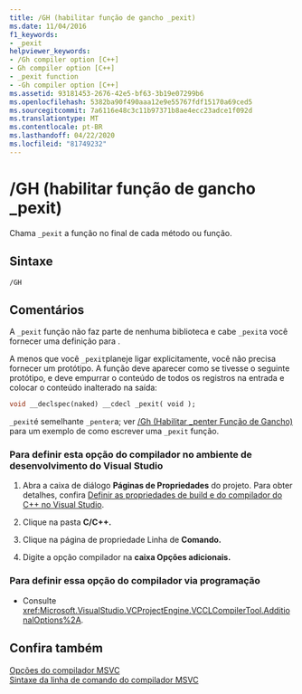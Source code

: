 ```yaml
---
title: /GH (habilitar função de gancho _pexit)
ms.date: 11/04/2016
f1_keywords:
- _pexit
helpviewer_keywords:
- /Gh compiler option [C++]
- Gh compiler option [C++]
- _pexit function
- -Gh compiler option [C++]
ms.assetid: 93181453-2676-42e5-bf63-3b19e07299b6
ms.openlocfilehash: 5382ba90f490aaa12e9e55767fdf15170a69ced5
ms.sourcegitcommit: 7a6116e48c3c11b97371b8ae4ecc23adce1f092d
ms.translationtype: MT
ms.contentlocale: pt-BR
ms.lasthandoff: 04/22/2020
ms.locfileid: "81749232"
---
```

# <a name="gh-enable-_pexit-hook-function"></a>/GH (habilitar função de gancho _pexit)

Chama `_pexit` a função no final de cada método ou função.

## <a name="syntax"></a>Sintaxe

```
/GH
```

## <a name="remarks"></a>Comentários

A `_pexit` função não faz parte de nenhuma biblioteca e cabe `_pexit`a você fornecer uma definição para .

A menos que você `_pexit`planeje ligar explicitamente, você não precisa fornecer um protótipo. A função deve aparecer como se tivesse o seguinte protótipo, e deve empurrar o conteúdo de todos os registros na entrada e colocar o conteúdo inalterado na saída:

```cpp
void __declspec(naked) __cdecl _pexit( void );
```

`_pexit`é semelhante `_penter`a; ver [/Gh (Habilitar _penter Função de Gancho)](gh-enable-penter-hook-function.md) para um exemplo de como escrever uma `_pexit` função.

### <a name="to-set-this-compiler-option-in-the-visual-studio-development-environment"></a>Para definir esta opção do compilador no ambiente de desenvolvimento do Visual Studio

1. Abra a caixa de diálogo **Páginas de Propriedades** do projeto. Para obter detalhes, confira [Definir as propriedades de build e do compilador do C++ no Visual Studio](../working-with-project-properties.md).

1. Clique na pasta **C/C++.**

1. Clique na página de propriedade Linha de **Comando.**

1. Digite a opção compilador na **caixa Opções adicionais.**

### <a name="to-set-this-compiler-option-programmatically"></a>Para definir essa opção do compilador via programação

- Consulte <xref:Microsoft.VisualStudio.VCProjectEngine.VCCLCompilerTool.AdditionalOptions%2A>.

## <a name="see-also"></a>Confira também

[Opções do compilador MSVC](compiler-options.md)<br/>
[Sintaxe da linha de comando do compilador MSVC](compiler-command-line-syntax.md)

